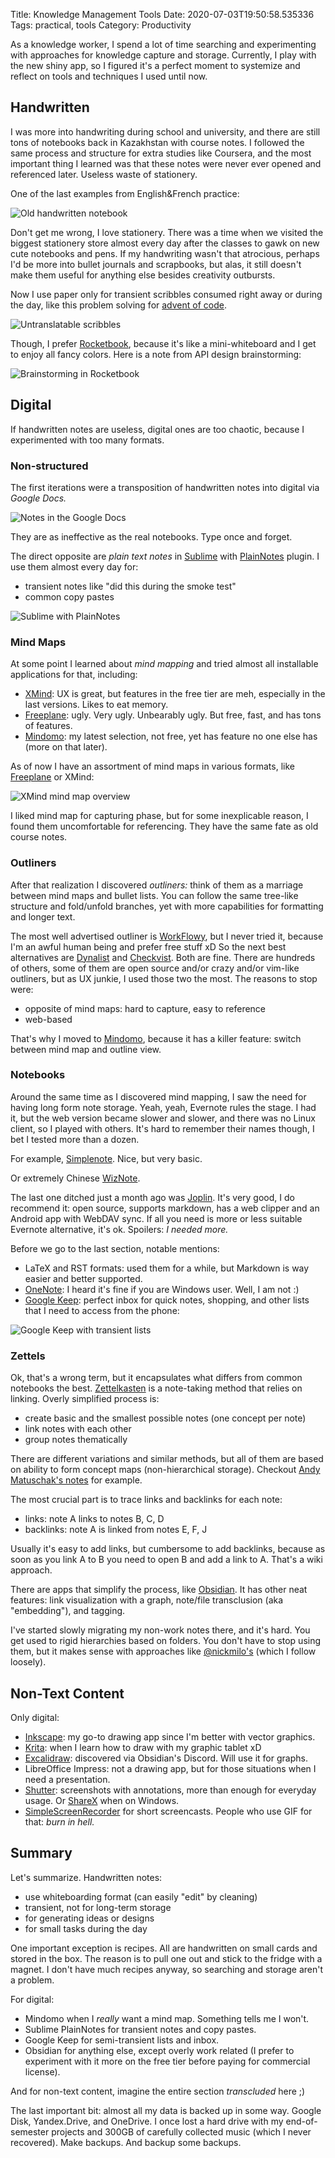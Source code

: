 Title: Knowledge Management Tools
Date: 2020-07-03T19:50:58.535336
Tags: practical, tools
Category: Productivity


As a knowledge worker, I spend a lot of time searching and experimenting with approaches for knowledge capture and storage. Currently, I play with the new shiny app, so I figured it's a perfect moment to systemize and reflect on tools and techniques I used until now.

## Handwritten
I was more into handwriting during school and university, and there are still tons of notebooks back in Kazakhstan with course notes. I followed the same process and structure for extra studies like Coursera, and the most important thing I learned was that these notes were never ever opened and referenced later. Useless waste of stationery.

One of the last examples from English&French practice:

![Old handwritten notebook]({attach}/images/km_oldnotes.jpg)

Don't get me wrong, I love stationery. There was a time when we visited the biggest stationery store almost every day after the classes to gawk on new cute notebooks and pens. If my handwriting wasn't that atrocious, perhaps I'd be more into bullet journals and scrapbooks, but alas, it still doesn't make them useful for anything else besides creativity outbursts.

Now I use paper only for transient scribbles consumed right away or during the day, like this problem solving for [advent of code](https://adventofcode.com/).

![Untranslatable scribbles]({attach}/images/km_notes.jpg)

Though, I prefer [Rocketbook](https://getrocketbook.com/), because it's like a mini-whiteboard and I get to enjoy all fancy colors. Here is a note from API design brainstorming:

![Brainstorming in Rocketbook]({attach}/images/km_rocketbook.jpg)


## Digital

If handwritten notes are useless, digital ones are too chaotic, because I experimented with too many formats.


### Non-structured

The first iterations were a transposition of handwritten notes into digital via _Google Docs._

![Notes in the Google Docs]({attach}/images/km_gdocs.png)

They are as ineffective as the real notebooks. Type once and forget.

The direct opposite are _plain text notes_ in [Sublime](https://www.sublimetext.com/) with [PlainNotes](https://github.com/aziz/PlainNotes) plugin. I use them almost every day for:

- transient notes like "did this during the smoke test"
- common copy pastes

![Sublime with PlainNotes]({attach}/images/km_sublime.png)

### Mind Maps 
At some point I learned about _mind mapping_ and tried almost all installable applications for that, including:

- [XMind](https://www.xmind.net/): UX is great, but features in the free tier are meh, especially in the last versions. Likes to eat memory.
- [Freeplane](https://www.freeplane.org/wiki/index.php/Home): ugly. Very ugly. Unbearably ugly. But free, fast, and has tons of features.
- [Mindomo](https://www.mindomo.com/): my latest selection, not free, yet has feature no one else has (more on that later).

As of now I have an assortment of mind maps in various formats, like [Freeplane]({filename}/articles/2018/2018-03-19-en-mmm-v2.md) or XMind:

![XMind mind map overview]({attach}/images/km_xmind.png)

I liked mind map for capturing phase, but for some inexplicable reason, I found them uncomfortable for referencing. They have the same fate as old course notes. 

### Outliners

After that realization I discovered _outliners:_ think of them as a marriage between mind maps and bullet lists. You can follow the same tree-like structure and fold/unfold branches, yet with more capabilities for formatting and longer text.

The most well advertised outliner is [WorkFlowy](https://workflowy.com/), but I never tried it, because I'm an awful human being and prefer free stuff xD So the next best alternatives are [Dynalist](https://dynalist.io/) and [Checkvist](https://checkvist.com/). Both are fine. There are hundreds of others, some of them are open source and/or crazy and/or vim-like outliners, but as UX junkie, I used those two the most. The reasons to stop were:

- opposite of mind maps: hard to capture, easy to reference
- web-based

That's why I moved to [Mindomo](https://www.mindomo.com/), because it has a killer feature: switch between mind map and outline view. 

### Notebooks

Around the same time as I discovered mind mapping, I saw the need for having long form note storage. Yeah, yeah, Evernote rules the stage. I had it, but the web version became slower and slower, and there was no Linux client, so I played with others. It's hard to remember their names though, I bet I tested more than a dozen. 

For example, [Simplenote](https://simplenote.com/). Nice, but very basic.

Or extremely Chinese [WizNote](https://www.wiz.cn/). 

The last one ditched just a month ago was [Joplin](https://joplinapp.org/). It's very good, I do recommend it: open source, supports markdown, has a web clipper and an Android app with WebDAV sync. If all you need is more or less suitable Evernote alternative, it's ok. Spoilers: _I needed more._

Before we go to the last section, notable mentions:

- LaTeX and RST formats: used them for a while, but Markdown is way easier and better supported. 
- [OneNote](https://www.onenote.com/): I heard it's fine if you are Windows user. Well, I am not :)
- [Google Keep](https://keep.google.com/): perfect inbox for quick notes, shopping, and other lists that I need to access from the phone:

![Google Keep with transient lists]({attach}/images/km_keep.png)

### Zettels

Ok, that's a wrong term, but it encapsulates what differs from common notebooks the best. [Zettelkasten](https://en.wikipedia.org/wiki/Zettelkasten) is a note-taking method that relies on linking. Overly simplified process is:

- create basic and the smallest possible notes (one concept per note)
- link notes with each other 
- group notes thematically

There are different variations and similar methods, but all of them are based on ability to form concept maps (non-hierarchical storage). Checkout [Andy Matuschak's notes](https://notes.andymatuschak.org/About_these_notes) for example.

The most crucial part is to trace links and backlinks for each note:

- links: note A links to notes B, C, D
- backlinks: note A is linked from notes E, F, J

Usually it's easy to add links, but cumbersome to add backlinks, because as soon as you link A to B you need to open B and add a link to A. That's a wiki approach. 

There are apps that simplify the process, like [Obsidian](https://obsidian.md/). It has other neat features: link visualization with a graph, note/file transclusion (aka "embedding"), and tagging.

I've started slowly migrating my non-work notes there, and it's hard. You get used to rigid hierarchies based on folders. You don't have to stop using them, but it makes sense with approaches like [@nickmilo's](https://github.com/nickmilo/IMF-v3) (which I follow loosely). 

## Non-Text Content

Only digital:

- [Inkscape](https://inkscape.org/): my go-to drawing app since I'm better with vector graphics.
- [Krita](https://krita.org): when I learn how to draw with my graphic tablet xD
- [Excalidraw](https://excalidraw.com/): discovered via Obsidian's Discord. Will use it for graphs.
- LibreOffice Impress: not a drawing app, but for those situations when I need a presentation.
- [Shutter](https://shutter-project.org/): screenshots with annotations, more than enough for everyday usage. Or [ShareX](https://getsharex.com/) when on Windows.
- [SimpleScreenRecorder](https://www.maartenbaert.be/simplescreenrecorder/) for short screencasts. People who use GIF for that: _burn in hell._

## Summary

Let's summarize. Handwritten notes:

- use whiteboarding format (can easily "edit" by cleaning)
- transient, not for long-term storage
- for generating ideas or designs
- for small tasks during the day

One important exception is recipes. All are handwritten on small cards and stored in the box. The reason is to pull one out and stick to the fridge with a magnet. I don't have much recipes anyway, so searching and storage aren't a problem. 


For digital:

- Mindomo when I _really_ want a mind map. Something tells me I won't. 
- Sublime PlainNotes for transient notes and copy pastes.
- Google Keep for semi-transient lists and inbox.
- Obsidian for anything else, except overly work related (I prefer to experiment with it more on the free tier before paying for commercial license).


And for non-text content, imagine the entire section _transcluded_ here ;)

The last important bit: almost all my data is backed up in some way. Google Disk, Yandex.Drive, and OneDrive. I once lost a hard drive with my end-of-semester projects and 300GB of carefully collected music (which I never recovered). Make backups. And backup some backups.